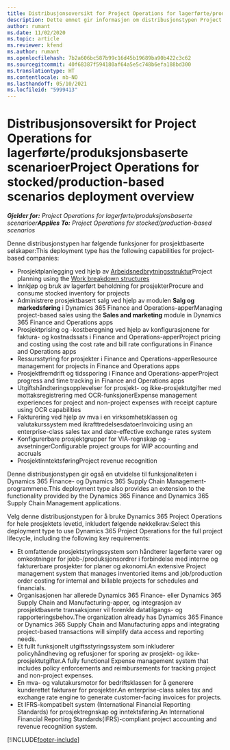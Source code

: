 ```yaml
---
title: Distribusjonsoversikt for Project Operations for lagerførte/produksjonsbaserte scenarioer
description: Dette emnet gir informasjon om distribusjonstypen Project Operations for lagerførte/produksjonsbaserte scenarioer.
author: rumant
ms.date: 11/02/2020
ms.topic: article
ms.reviewer: kfend
ms.author: rumant
ms.openlocfilehash: 7b2a606bc587b99c16d45b19689ba90b422c3c62
ms.sourcegitcommit: 40f68387f594180af64a5e5c748b6efa188bd300
ms.translationtype: HT
ms.contentlocale: nb-NO
ms.lasthandoff: 05/10/2021
ms.locfileid: "5999413"
---
```

# <a name="project-operations-for-stockedproduction-based-scenarios-deployment-overview"></a><span data-ttu-id="179ae-103">Distribusjonsoversikt for Project Operations for lagerførte/produksjonsbaserte scenarioer</span><span class="sxs-lookup"><span data-stu-id="179ae-103">Project Operations for stocked/production-based scenarios deployment overview</span></span>

<span data-ttu-id="179ae-104">_**Gjelder for:** Project Operations for lagerførte/produksjonsbaserte scenarioer_</span><span class="sxs-lookup"><span data-stu-id="179ae-104">_**Applies To:** Project Operations for stocked/production-based scenarios_</span></span>


<span data-ttu-id="179ae-105">Denne distribusjonstypen har følgende funksjoner for prosjektbaserte selskaper:</span><span class="sxs-lookup"><span data-stu-id="179ae-105">This deployment type has the following capabilities for project-based companies:</span></span>

- <span data-ttu-id="179ae-106">Prosjektplanlegging ved hjelp av [Arbeidsnedbrytningsstruktur](work-breakdown-structures.md)</span><span class="sxs-lookup"><span data-stu-id="179ae-106">Project planning using the [Work breakdown structures](work-breakdown-structures.md)</span></span>
- <span data-ttu-id="179ae-107">Innkjøp og bruk av lagerført beholdning for prosjekter</span><span class="sxs-lookup"><span data-stu-id="179ae-107">Procure and consume stocked inventory for projects</span></span>
- <span data-ttu-id="179ae-108">Administrere prosjektbasert salg ved hjelp av modulen **Salg og markedsføring** i Dynamics 365 Finance and Operations-apper</span><span class="sxs-lookup"><span data-stu-id="179ae-108">Managing project-based sales using the **Sales and marketing** module in Dynamics 365 Finance and Operations apps</span></span>
- <span data-ttu-id="179ae-109">Prosjektprising og -kostberegning ved hjelp av konfigurasjonene for faktura- og kostnadssats i Finance and Operations-apper</span><span class="sxs-lookup"><span data-stu-id="179ae-109">Project pricing and costing using the cost rate and bill rate configurations in Finance and Operations apps</span></span>
- <span data-ttu-id="179ae-110">Ressursstyring for prosjekter i Finance and Operations-apper</span><span class="sxs-lookup"><span data-stu-id="179ae-110">Resource management for projects in Finance and Operations apps</span></span>
- <span data-ttu-id="179ae-111">Prosjektfremdrift og tidssporing i Finance and Operations-apper</span><span class="sxs-lookup"><span data-stu-id="179ae-111">Project progress and time tracking in Finance and Operations apps</span></span>
- <span data-ttu-id="179ae-112">Utgiftshåndteringsopplevelser for prosjekt- og ikke-prosjektutgifter med mottaksregistrering med OCR-funksjoner</span><span class="sxs-lookup"><span data-stu-id="179ae-112">Expense management experiences for project and non-project expenses with receipt capture using OCR capabilities</span></span>
- <span data-ttu-id="179ae-113">Fakturering ved hjelp av mva i en virksomhetsklassen og valutakurssystem med ikrafttredelsesdatoer</span><span class="sxs-lookup"><span data-stu-id="179ae-113">Invoicing using an enterprise-class sales tax and date-effective exchange rates system</span></span>
- <span data-ttu-id="179ae-114">Konfigurerbare prosjektgrupper for VIA-regnskap og -avsetninger</span><span class="sxs-lookup"><span data-stu-id="179ae-114">Configurable project groups for WIP accounting and accruals</span></span>
- <span data-ttu-id="179ae-115">Prosjektinntektsføring</span><span class="sxs-lookup"><span data-stu-id="179ae-115">Project revenue recognition</span></span>

<span data-ttu-id="179ae-116">Denne distribusjonstypen gir også en utvidelse til funksjonaliteten i Dynamics 365 Finance- og Dynamics 365 Supply Chain Management-programmene.</span><span class="sxs-lookup"><span data-stu-id="179ae-116">This deployment type also provides an extension to the functionality provided by the Dynamics 365 Finance and Dynamics 365 Supply Chain Management applications.</span></span>

<span data-ttu-id="179ae-117">Velg denne distribusjonstypen for å bruke Dynamics 365 Project Operations for hele prosjektets levetid, inkludert følgende nøkkelkrav:</span><span class="sxs-lookup"><span data-stu-id="179ae-117">Select this deployment type to use Dynamics 365 Project Operations for the full project lifecycle, including the following key requirements:</span></span>

- <span data-ttu-id="179ae-118">Et omfattende prosjektstyringssystem som håndterer lagerførte varer og omkostninger for jobb-/produksjonsordrer i forbindelse med interne og fakturerbare prosjekter for planer og økonomi.</span><span class="sxs-lookup"><span data-stu-id="179ae-118">An extensive Project management system that manages inventoried items and job/production order costing for internal and billable projects for schedules and financials.</span></span>
- <span data-ttu-id="179ae-119">Organisasjonen har allerede Dynamics 365 Finance- eller Dynamics 365 Supply Chain and Manufacturing-apper, og integrasjon av prosjektbaserte transaksjoner vil forenkle datatilgangs- og rapporteringsbehov.</span><span class="sxs-lookup"><span data-stu-id="179ae-119">The organization already has Dynamics 365 Finance or Dynamics 365 Supply Chain and Manufacturing apps and integrating project-based transactions will simplify data access and reporting needs.</span></span>
- <span data-ttu-id="179ae-120">Et fullt funksjonelt utgiftsstyringssystem som inkluderer policyhåndheving og refusjoner for sporing av prosjekt- og ikke-prosjektutgifter.</span><span class="sxs-lookup"><span data-stu-id="179ae-120">A fully functional Expense management system that includes policy enforcements and reimbursements for tracking project and non-project expenses.</span></span>
- <span data-ttu-id="179ae-121">En mva- og valutakursmotor for bedriftsklassen for å generere kunderettet fakturaer for prosjekter.</span><span class="sxs-lookup"><span data-stu-id="179ae-121">An enterprise-class sales tax and exchange rate engine to generate customer-facing invoices for projects.</span></span>
- <span data-ttu-id="179ae-122">Et IFRS-kompatibelt system (International Financial Reporting Standards) for prosjektregnskap og inntektsføring.</span><span class="sxs-lookup"><span data-stu-id="179ae-122">An International Financial Reporting Standards(IFRS)-compliant project accounting and revenue recognition system.</span></span>



[!INCLUDE[footer-include](../includes/footer-banner.md)]